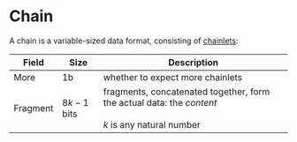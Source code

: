# Chain

A chain is a variable-sized data format, consisting of <ins>chainlets</ins>:

Field   |Size       |Description
--------|-----------|-----------
More    |1b         |whether to expect more chainlets
Fragment|$8k-1$ bits|fragments, concatenated together, form the actual data: the *content*<br><br>$k$ is any natural number
